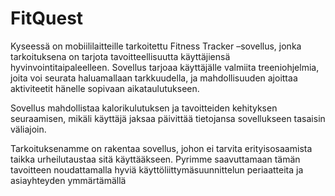 # FitQuest

Kyseessä on mobiililaitteille tarkoitettu Fitness Tracker –sovellus, jonka tarkoituksena on tarjota tavoitteellisuutta käyttäjiensä hyvinvointitaipaleelleen. Sovellus tarjoaa käyttäjälle valmiita treeniohjelmia, joita voi seurata haluamallaan tarkkuudella, ja mahdollisuuden ajoittaa aktiviteetit hänelle sopivaan aikataulutukseen.  

Sovellus mahdollistaa kalorikulutuksen ja tavoitteiden kehityksen seuraamisen, mikäli käyttäjä jaksaa päivittää tietojansa sovellukseen tasaisin väliajoin.  

Tarkoituksenamme on rakentaa sovellus, johon ei tarvita erityisosaamista taikka urheilutaustaa sitä käyttääkseen. Pyrimme saavuttamaan tämän tavoitteen noudattamalla hyviä käyttöliittymäsuunnittelun periaatteita ja asiayhteyden ymmärtämällä
